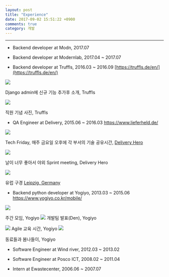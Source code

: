 ```yaml
---
layout: post
title: "Experience"
date: 2017-09-02 15:51:22 +0900
comments: true
category: 개발
---
```



-------------


* Backend developer at Modn, 2017.07

* Backend developer at Modernlab, 2017.04 ~ 2017.07


* Backend developer at Truffls, 2016.03 ~ 2016.09
  [https://truffls.de/en/](https://truffls.de/en/)

<img src="images/company/truffls1.jpg" style="max-width:700px">

Django admin에 신규 기능 추가후 소개, Truffls

<img src="images/company/truffls2.jpg" style="max-width:700px">

직원 기념 사진, Truffls

* QA Engineer at Delivery, 2015.06 ~ 2016.03
  https://www.lieferheld.de/

<img src="images/company/delivery1.jpg" style="max-width:700px">

Tech Friday, 매주 금요일 오후에 각 부서의 기술 공유시간, [Delivery Hero](https://www.lieferheld.de/)

  <img src="images/company/delivery2.jpg" style="max-width:700px">

날이 너무 좋아서 야외 Sprint meeting, Delivery Hero

  <img src="images/company/delivery3.jpg" style="max-width:700px">

유럽 구경 [Leipzig, Germany](https://www.google.co.kr/maps/@51.505779,12.6114361,9z?hl=en)


* Backend python developer at Yogiyo, 2013.03 ~ 2015.06
  https://www.yogiyo.co.kr/mobile/

<img src="images/company/yogiyo1.jpg" style="max-width:700px">

주간 모임, Yogiyo
<img src="images/company/yogiyo2.jpg" style="max-width:700px">
개발팀 발표(Den), Yogiyo

<img src="images/company/yogiyo4.jpg" style="max-width:700px">
Agile 교육 시간, Yogiyo

<img src="images/company/yogiyo5.jpg" style="max-width:700px">

동료들과 봄나들이, Yogiyo

* Software Engineer at Wind river, 2012.03 ~ 2013.02

* Software Engineer at Posco ICT, 2008.02 ~ 2011.04

* Intern at Ewastecenter, 2006.06 ~ 2007.07
